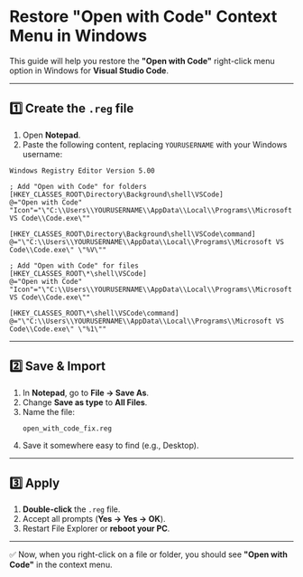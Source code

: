 # Restore "Open with Code" Context Menu in Windows

This guide will help you restore the **"Open with Code"** right-click menu option in Windows for **Visual Studio Code**.

---

## 1️⃣ Create the `.reg` file

1. Open **Notepad**.
2. Paste the following content, replacing `YOURUSERNAME` with your Windows username:

```reg
Windows Registry Editor Version 5.00

; Add "Open with Code" for folders
[HKEY_CLASSES_ROOT\Directory\Background\shell\VSCode]
@="Open with Code"
"Icon"="\"C:\\Users\\YOURUSERNAME\\AppData\\Local\\Programs\\Microsoft VS Code\\Code.exe\""

[HKEY_CLASSES_ROOT\Directory\Background\shell\VSCode\command]
@="\"C:\\Users\\YOURUSERNAME\\AppData\\Local\\Programs\\Microsoft VS Code\\Code.exe\" \"%V\""

; Add "Open with Code" for files
[HKEY_CLASSES_ROOT\*\shell\VSCode]
@="Open with Code"
"Icon"="\"C:\\Users\\YOURUSERNAME\\AppData\\Local\\Programs\\Microsoft VS Code\\Code.exe\""

[HKEY_CLASSES_ROOT\*\shell\VSCode\command]
@="\"C:\\Users\\YOURUSERNAME\\AppData\\Local\\Programs\\Microsoft VS Code\\Code.exe\" \"%1\""
```

---

## 2️⃣ Save & Import

1. In **Notepad**, go to **File → Save As**.
2. Change **Save as type** to **All Files**.
3. Name the file:
   ```
   open_with_code_fix.reg
   ```
4. Save it somewhere easy to find (e.g., Desktop).

---

## 3️⃣ Apply

1. **Double-click** the `.reg` file.
2. Accept all prompts (**Yes → Yes → OK**).
3. Restart File Explorer or **reboot your PC**.

---

✅ Now, when you right-click on a file or folder, you should see **"Open with Code"** in the context menu.
